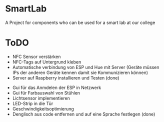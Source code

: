 # SmartLab

A Project for components who can be used for a smart lab at our college

# ToDO

+ NFC Sensor verstärken
+ NFC-Tags auf Untergrund kleben
+ Automatische verbindung von ESP und Hue mit Server (Geräte müssen IPs der anderen Geräte kennen damit sie Kommunizieren können)
+ Server auf Raspberry installieren und Testen (done)
- Gui für das Anmdelen der ESP in Netzwerk
- Gui für Farbauswahl von Stühlen
- Lichtsensor implementieren
- LED-Strip in die Tür
- Geschwindigkeitsoptimierung 
- Denglisch aus code entfernen und auf eine Sprache festlegen (done)
